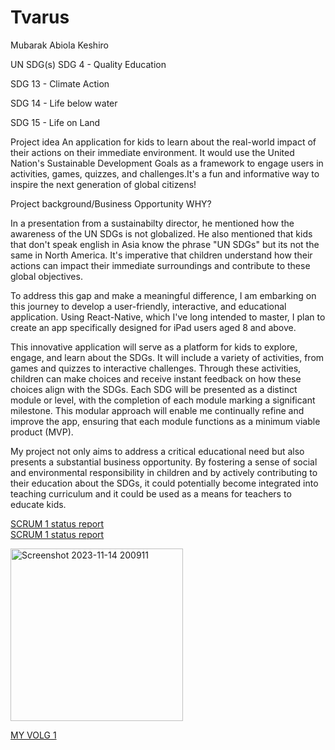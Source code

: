 # Tvarus
Mubarak Abiola Keshiro

UN SDG(s)
SDG 4 - Quality Education 

SDG 13 - Climate Action 

SDG 14 - Life below water 

SDG 15 - Life on Land

Project idea
An application for kids to learn about the real-world impact of their actions on their immediate environment. It would use the United Nation's Sustainable Development Goals as a framework to engage users in activities, games, quizzes, and challenges.It's a fun and informative way to inspire the next generation of global citizens!

Project background/Business Opportunity
WHY?

In a presentation from a sustainabilty director, he mentioned how the awareness of  the UN SDGs is not globalized. He also mentioned that kids that don't speak english in Asia know the phrase "UN SDGs" but its not the same  in North America. It's imperative that children understand how their actions can impact their immediate surroundings and contribute to these global objectives.

To address this gap and make a meaningful difference, I am embarking on this journey to develop a user-friendly, interactive, and educational application. Using React-Native, which I've long intended to master, I plan to create an app specifically designed for iPad users aged 8 and above.

This innovative application will serve as a platform for kids to explore, engage, and learn about the SDGs. It will include a variety of activities, from games and quizzes to interactive challenges. Through these activities, children can make choices and receive instant feedback on how these choices align with the SDGs. Each SDG will be presented as a distinct module or level, with the completion of each module marking a significant milestone. This modular approach will enable me continually refine and improve the app, ensuring that each module functions as a minimum viable product (MVP).

My project not only aims to address a critical educational need but also presents a substantial business opportunity. By fostering a sense of social and environmental responsibility in children and by actively contributing to their education about the SDGs, it could potentially become integrated into teaching curriculum and it could be used as a means for teachers to educate kids. 

<a href="https://github.com/KeshiroM/Tvarus/blob/main/Project%20documentation/SCRUM%201-%20Project%20Status%20Report.pdf"> SCRUM 1 status report </a></br>
<a href="https://github.com/KeshiroM/Tvarus/blob/main/Project%20documentation/SCRUM%202-Project%20Status%20Report.pdf"> SCRUM 1 status report </a>
<p> </p>
<img width="276" alt="Screenshot 2023-11-14 200911" src="https://github.com/KeshiroM/Tvarus/assets/98908030/eef5ad82-4e59-4919-90b9-419ede61dda4">



<a href= "https://youtu.be/MrDXczLGqUo"> MY VOLG 1 </a> 

